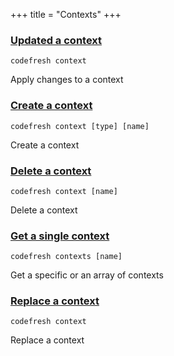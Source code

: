 +++
title = "Contexts"
+++

### [Updated a context](updated-a-context)
`codefresh context`

Apply changes to a context

### [Create a context](create-a-context)
`codefresh context [type] [name]`

Create a context

### [Delete a context](delete-a-context)
`codefresh context [name]`

Delete a context

### [Get a single context](get-a-single-context)
`codefresh contexts [name]`

Get a specific or an array of contexts

### [Replace a context](replace-a-context)
`codefresh context`

Replace a context

